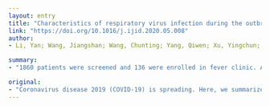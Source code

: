 ```yaml
---
layout: entry
title: "Characteristics of respiratory virus infection during the outbreak of 2019 novel coronavirus in Beijing"
link: "https://doi.org/10.1016/j.ijid.2020.05.008"
author:
- Li, Yan; Wang, Jiangshan; Wang, Chunting; Yang, Qiwen; Xu, Yingchun; Xu, Jun; Li, Yi; Yu, Xuezhong; Zhu, Huadong; Liu, Jihai

summary:
- "1860 patients were screened and 136 were enrolled in fever clinic. Among them, 72 (52.94%) of them were diagnosed as influenza (Flu) A virus infection. COVID-19 group had a higher rate of contact with epidemic area within 14 days and clustering onset than other groups. Fever was the most common symptom in these patients."

original:
- "Coronavirus disease 2019 (COVID-19) is spreading. Here, we summarized the composition of pathogens in fever clinic patients and analyzed characteristics of different respiratory virus infection. Methods Retrospectively collected patients with definite etiological results using nasal and pharyngeal swabs in fever clinic. Results Totally, 1860 patients were screened and 136 patients were enrolled. 72 (52.94%) of them were diagnosed as influenza (Flu) A virus infection. 32 (23.53%) of them were diagnosed as Flu B virus infection. 18 (13.24%) and 14 (10.29%) of them were diagnosed as COVID-19 and respiratory syncytial virus (RSV) infection respectively. COVID-19 group had a higher rate of contact with epidemic area within 14 days and clustering onset than other groups. Fever was the most common symptom in these patients. The ratio of fever and the highest temperature were higher in Flu A virus infection patients than in COVID-19 patients. COVID-19 patients had lower white blood cell count and neutrophil count than Flu A virus and RSV infection group, but higher lymphocyte count than Flu A and B virus infection groups. COVID-19 group (83.33%) had higher rate of pneumonia in chest CT scan than Flu A and B virus infection groups. Conclusions Influenza viruses accounted for a large proportion of respiratory virus infection even during the epidemic of COVID-19 in Beijing. No single symptom or laboratory finding was suggestive of specific respiratory virus, however, epidemic history was important for screening of COVID-19."
---
```


